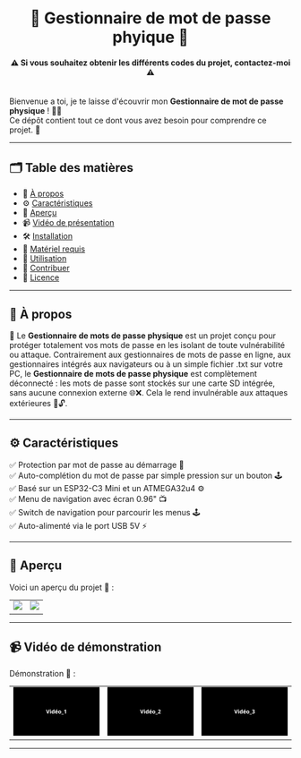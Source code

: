 <h1 align="center"> 🔐 Gestionnaire de mot de passe phyique 🔐</h1>

<h4 align="center">⚠️ Si vous souhaitez obtenir les différents codes du projet, contactez-moi ⚠️</h4>
<BR>
Bienvenue a toi, je te laisse d'écouvrir mon <strong>Gestionnaire de mot de passe physique</strong> ! 👨‍💻
<BR>Ce dépôt contient tout ce dont vous avez besoin pour comprendre ce projet. 🧠


---

## 🗂️ **Table des matières**

- 📖 [À propos](#-à-propos)
- ⚙️ [Caractéristiques](#-caractéristiques)
- 📸 [Aperçu](#-aperçu)
- 📹 [Vidéo de présentation](#-vidéo-de-présentation)
- 🛠️ [Installation](#-installation)
- 🧰 [Matériel requis](#-matériel-requis)
- 🚀 [Utilisation](#-utilisation)
- 🤝 [Contribuer](#-contribuer)
- 📄 [Licence](#-licence)

---

## 📖 **À propos**

🔐 Le <strong>Gestionnaire de mots de passe physique</strong> est un projet conçu pour protéger totalement vos mots de passe en les isolant de toute vulnérabilité ou attaque. Contrairement aux gestionnaires de mots de passe en ligne, aux gestionnaires intégrés aux navigateurs ou à un simple fichier .txt sur votre PC, le <strong>Gestionnaire de mots de passe physique</strong> est complètement déconnecté : les mots de passe sont stockés sur une carte SD intégrée, sans aucune connexion externe 🌐❌. Cela le rend invulnérable aux attaques extérieures 🚫🔓.

---

## ⚙️ **Caractéristiques**

✅ Protection par mot de passe au démarrage 🔑<BR>
✅ Auto-complétion du mot de passe par simple pression sur un bouton 🕹️<BR>
✅ Basé sur un ESP32-C3 Mini et un ATMEGA32u4 ⚙️<BR>
✅ Menu de navigation avec écran 0.96" 📺<BR>
✅ Switch de navigation pour parcourir les menus 🕹️<BR>
✅ Auto-alimenté via le port USB 5V ⚡

---

## 📸 **Aperçu**

Voici un aperçu du projet 📸 :  

<table>
  <tr>
    <td><img src="images/image_2.jpg" width="400" /></td>
    <td><img src="images/image_1.jpg" width="400" /></td>
  </tr>
</table>

---

## 📹 **Vidéo de démonstration**

Démonstration 🎥 :  

<table>
  <tr>
    <td>
      <a href="https://youtube.com/shorts/-SwLPRkY-Fo">
        <img src="images/tp_1.jpg" width="400" />
      </a>
    </td>
    <td>
      <a href="https://youtube.com/shorts/eJ-4S6ALcDo">
        <img src="images/tp_2.jpg" width="400" />
      </a>
    </td>
    <td>
      <a href="https://youtube.com/shorts/n3cjihoxoFQ">
        <img src="images/tp_3.jpg" width="400" />
      </a>
    </td>
  </tr>
</table>

---
